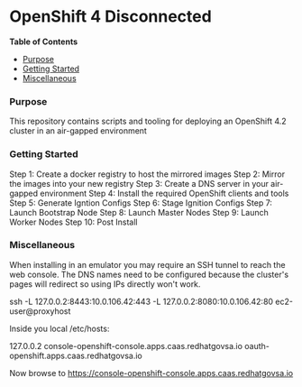 # OpenShift 4 Disconnected
**Table of Contents**
- [Purpose](#Purpose)
- [Getting Started](#Getting-Started)
- [Miscellaneous](#Miscellaneous)

### Purpose 
This repository contains scripts and tooling for deploying an OpenShift 4.2 cluster in an air-gapped environment

### Getting Started

Step 1: Create a docker registry to host the mirrored images
Step 2: Mirror the images into your new registry
Step 3: Create a DNS server in your air-gapped environment
Step 4: Install the required OpenShift clients and tools
Step 5: Generate Igntion Configs
Step 6: Stage Ignition Configs
Step 7: Launch Bootstrap Node
Step 8: Launch Master Nodes
Step 9: Launch Worker Nodes
Step 10: Post Install

### Miscellaneous

When installing in an emulator you may require an SSH tunnel to reach the web console.
The DNS names need to be configured because the cluster's pages will redirect so using
IPs directly won't work.

ssh -L 127.0.0.2:8443:10.0.106.42:443 -L 127.0.0.2:8080:10.0.106.42:80 ec2-user@proxyhost

Inside you local /etc/hosts:

127.0.0.2 console-openshift-console.apps.caas.redhatgovsa.io oauth-openshift.apps.caas.redhatgovsa.io

Now browse to https://console-openshift-console.apps.caas.redhatgovsa.io
